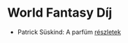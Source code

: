 # World Fantasy Díj

- Patrick Süskind: A parfüm [részletek](../_details/Patrick%20S%C3%BCskind.md#id_408)